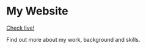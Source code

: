 # My Website

[Check live!](http://mrzadzinski.github.io/my-website/)

Find out more about my work, background and skills.